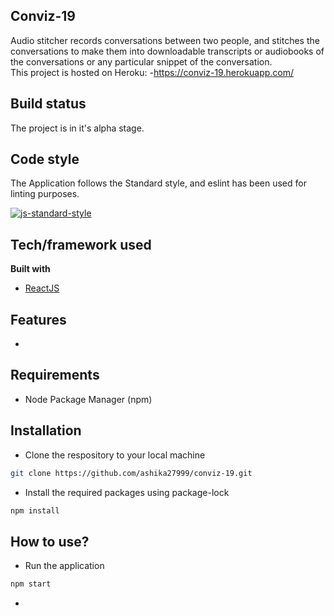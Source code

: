 ## Conviz-19
Audio stitcher records conversations between two people, and stitches the conversations to make them into downloadable transcripts or audiobooks of the conversations or any particular snippet of the conversation.  
This project is hosted on Heroku:
-https://conviz-19.herokuapp.com/

## Build status
The project is in it's alpha stage. 

## Code style
The Application follows the Standard style, and eslint has been used for linting purposes.

[![js-standard-style](https://img.shields.io/badge/code%20style-standard-brightgreen.svg?style=flat)](https://github.com/feross/standard)

## Tech/framework used
<b>Built with</b>
- [ReactJS](https://reactjs.org)

## Features
- 

## Requirements
- Node Package Manager (npm)

## Installation
- Clone the respository to your local machine
```sh
git clone https://github.com/ashika27999/conviz-19.git
```

- Install the required packages using package-lock
```sh
npm install
```

## How to use?
- Run the application
```sh
npm start
```
- 
